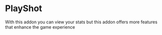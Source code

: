 # PlayShot
 With this addon you can view your stats but this addon offers more features that enhance the game experience
